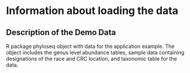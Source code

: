 # Information about loading the data

## Description of the Demo Data

R package phyloseq object with data for the application example. The object includes the genus level abundance tables, sample data containing designations of the race and CRC location, and taxonomic table for the data.


